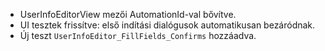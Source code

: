- UserInfoEditorView mezői AutomationId-val bővítve.
- UI tesztek frissítve: első indítási dialógusok automatikusan bezáródnak.
- Új teszt `UserInfoEditor_FillFields_Confirms` hozzáadva.
